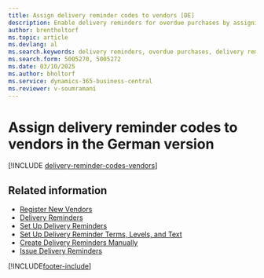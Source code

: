 ```yaml
---
title: Assign delivery reminder codes to vendors [DE]
description: Enable delivery reminders for overdue purchases by assigning delivery reminder terms to vendors in the German version.
author: brentholtorf
ms.topic: article
ms.devlang: al
ms.search.keywords: delivery reminders, overdue purchases, delivery reminder terms, German version
ms.search.form: 5005270, 5005272
ms.date: 03/10/2025
ms.author: bholtorf
ms.service: dynamics-365-business-central
ms.reviewer: v-soumramani
---
```


# Assign delivery reminder codes to vendors in the German version

[!INCLUDE [delivery-reminder-codes-vendors](../includes/ATCHDE/delivery-reminder-codes-vendors.md)]

## Related information

- [Register New Vendors](../../purchasing-how-register-new-vendors.md)  
- [Delivery Reminders](delivery-reminders.md)  
- [Set Up Delivery Reminders](how-to-set-up-delivery-reminders.md)  
- [Set Up Delivery Reminder Terms, Levels, and Text](how-to-set-up-delivery-reminder-terms-levels-and-text.md)  
- [Create Delivery Reminders Manually](how-to-create-delivery-reminders-manually.md)  
- [Issue Delivery Reminders](how-to-issue-delivery-reminders.md)  

[!INCLUDE[footer-include](../../includes/footer-banner.md)]
